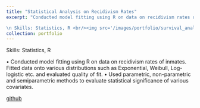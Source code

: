 ```yaml
---
title: "Statistical Analysis on Recidivism Rates"
excerpt: "Conducted model fitting using R on data on recidivism rates of inmates 

\n Skills: Statistics, R <br/><img src='/images/portfolio/survival_analysis.png'>"
collection: portfolio
---
```


Skills: Statistics, R

• Conducted model fitting using R on data on recidivism rates of inmates. Fitted data onto various distributions such
as Exponential, Weibull, Log-logistic etc. and evaluated quality of fit.
• Used parametric, non-parametric and semiparametric methods to evaluate statistical significance of various
covariates.

[github](https://github.com/wanganyi1102/Survival-Analysis-using-R)
